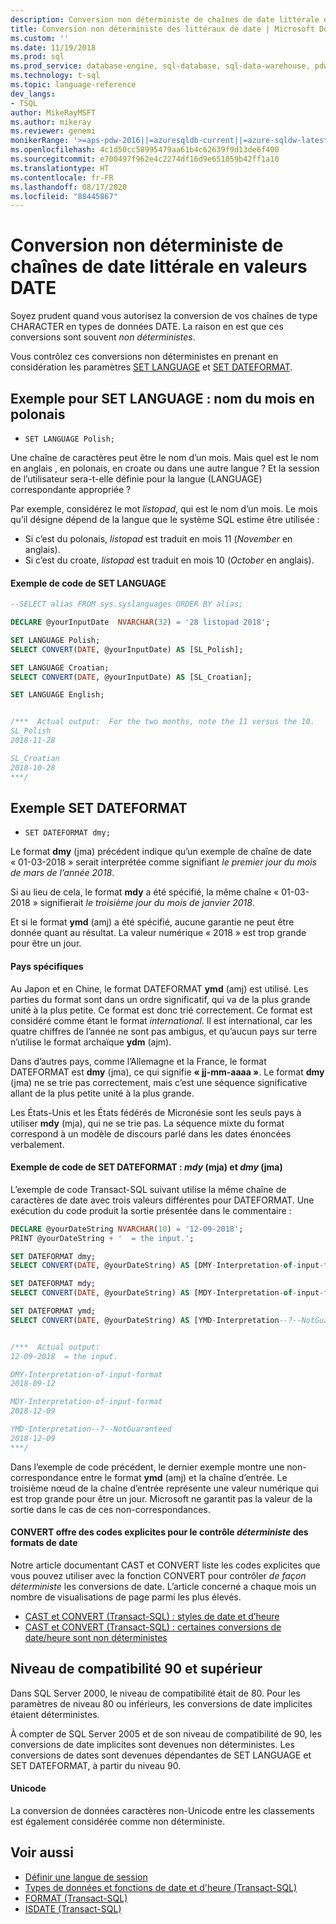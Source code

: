 ```yaml
---
description: Conversion non déterministe de chaînes de date littérale en valeurs DATE
title: Conversion non déterministe des littéraux de date | Microsoft Docs
ms.custom: ''
ms.date: 11/19/2018
ms.prod: sql
ms.prod_service: database-engine, sql-database, sql-data-warehouse, pdw
ms.technology: t-sql
ms.topic: language-reference
dev_langs:
- TSQL
author: MikeRayMSFT
ms.author: mikeray
ms.reviewer: genemi
monikerRange: '>=aps-pdw-2016||=azuresqldb-current||=azure-sqldw-latest||>=sql-server-2016||=sqlallproducts-allversions||>=sql-server-linux-2017||=azuresqldb-mi-current'
ms.openlocfilehash: 4c1d50cc58995479aa61b4c62639f9d13de6f400
ms.sourcegitcommit: e700497f962e4c2274df16d9e651059b42ff1a10
ms.translationtype: HT
ms.contentlocale: fr-FR
ms.lasthandoff: 08/17/2020
ms.locfileid: "88445867"
---
```

# <a name="nondeterministic-conversion-of-literal-date-strings-into-date-values"></a>Conversion non déterministe de chaînes de date littérale en valeurs DATE

Soyez prudent quand vous autorisez la conversion de vos chaînes de type CHARACTER en types de données DATE. La raison en est que ces conversions sont souvent _non déterministes_.

Vous contrôlez ces conversions non déterministes en prenant en considération les paramètres [SET LANGUAGE](../statements/set-language-transact-sql.md) et [SET DATEFORMAT](../statements/set-dateformat-transact-sql.md).



## <a name="set-language-example-month-name-in-polish"></a>Exemple pour SET LANGUAGE : nom du mois en polonais

- `SET LANGUAGE Polish;`

Une chaîne de caractères peut être le nom d’un mois. Mais quel est le nom en anglais , en polonais, en croate ou dans une autre langue ? Et la session de l’utilisateur sera-t-elle définie pour la langue (LANGUAGE) correspondante appropriée ?

Par exemple, considérez le mot _listopad_, qui est le nom d’un mois. Le mois qu’il désigne dépend de la langue que le système SQL estime être utilisée :
- Si c’est du polonais, _listopad_ est traduit en mois 11 (_November_ en anglais).
- Si c’est du croate, _listopad_ est traduit en mois 10 (_October_ en anglais).

#### <a name="code-example-of-set-language"></a>Exemple de code de SET LANGUAGE

```sql
--SELECT alias FROM sys.syslanguages ORDER BY alias;

DECLARE @yourInputDate  NVARCHAR(32) = '28 listopad 2018';

SET LANGUAGE Polish;
SELECT CONVERT(DATE, @yourInputDate) AS [SL_Polish];

SET LANGUAGE Croatian;
SELECT CONVERT(DATE, @yourInputDate) AS [SL_Croatian];

SET LANGUAGE English;


/***  Actual output:  For the two months, note the 11 versus the 10.
SL_Polish
2018-11-28

SL_Croatian
2018-10-28
***/
```



## <a name="set-dateformat-example"></a>Exemple SET DATEFORMAT

- `SET DATEFORMAT dmy;`

Le format **dmy** (jma) précédent indique qu’un exemple de chaîne de date « 01-03-2018 » serait interprétée comme signifiant _le premier jour du mois de mars de l’année 2018_.

Si au lieu de cela, le format **mdy** a été spécifié, la même chaîne « 01-03-2018 » signifierait _le troisième jour du mois de janvier 2018_.

Et si le format **ymd** (amj) a été spécifié, aucune garantie ne peut être donnée quant au résultat. La valeur numérique « 2018 » est trop grande pour être un jour.
<!--
The preceding claim of "no guarantee" might be incorrect, in the minds of the SQL query engine Developer team?
-->

#### <a name="specific-countries"></a>Pays spécifiques

Au Japon et en Chine, le format DATEFORMAT **ymd** (amj) est utilisé. Les parties du format sont dans un ordre significatif, qui va de la plus grande unité à la plus petite. Ce format est donc trié correctement. Ce format est considéré comme étant le format _international_. Il est international, car les quatre chiffres de l’année ne sont pas ambigus, et qu’aucun pays sur terre n’utilise le format archaïque **ydm** (ajm).

Dans d’autres pays, comme l’Allemagne et la France, le format DATEFORMAT est **dmy** (jma), ce qui signifie **« jj-mm-aaaa »**. Le format **dmy** (jma) ne se trie pas correctement, mais c’est une séquence significative allant de la plus petite unité à la plus grande.

Les États-Unis et les États fédérés de Micronésie sont les seuls pays à utiliser **mdy** (mja), qui ne se trie pas. La séquence mixte du format correspond à un modèle de discours parlé dans les dates énoncées verbalement.

#### <a name="code-example-of-set-dateformat-mdy-versus-dmy"></a>Exemple de code de SET DATEFORMAT : *mdy* (mja) et *dmy* (jma)

L’exemple de code Transact-SQL suivant utilise la même chaîne de caractères de date avec trois valeurs différentes pour DATEFORMAT. Une exécution du code produit la sortie présentée dans le commentaire :

```sql
DECLARE @yourDateString NVARCHAR(10) = '12-09-2018';
PRINT @yourDateString + '  = the input.';

SET DATEFORMAT dmy;
SELECT CONVERT(DATE, @yourDateString) AS [DMY-Interpretation-of-input-format];

SET DATEFORMAT mdy;
SELECT CONVERT(DATE, @yourDateString) AS [MDY-Interpretation-of-input-format];

SET DATEFORMAT ymd;
SELECT CONVERT(DATE, @yourDateString) AS [YMD-Interpretation--?--NotGuaranteed];


/***  Actual output:
12-09-2018  = the input.

DMY-Interpretation-of-input-format
2018-09-12

MDY-Interpretation-of-input-format
2018-12-09

YMD-Interpretation--?--NotGuaranteed
2018-12-09
***/
```

Dans l’exemple de code précédent, le dernier exemple montre une non-correspondance entre le format **ymd** (amj) et la chaîne d’entrée. Le troisième nœud de la chaîne d’entrée représente une valeur numérique qui est trop grande pour être un jour. Microsoft ne garantit pas la valeur de la sortie dans le cas de ces non-correspondances.

#### <a name="convert-offers-explicit-codes-for-_deterministic_-control-of-date-formats"></a>CONVERT offre des codes explicites pour le contrôle _déterministe_ des formats de date

Notre article documentant CAST et CONVERT liste les codes explicites que vous pouvez utiliser avec la fonction CONVERT pour contrôler _de façon déterministe_ les conversions de date. L’article concerné a chaque mois un nombre de visualisations de page parmi les plus élevés.

- [CAST et CONVERT (Transact-SQL) : styles de date et d’heure](../functions/cast-and-convert-transact-sql.md#date-and-time-styles)
- [CAST et CONVERT (Transact-SQL) : certaines conversions de date/heure sont non déterministes](../functions/cast-and-convert-transact-sql.md#certain-datetime-conversions-are-nondeterministic)



## <a name="compatibility-level-90-and-above"></a>Niveau de compatibilité 90 et supérieur

Dans SQL Server 2000, le niveau de compatibilité était de 80. Pour les paramètres de niveau 80 ou inférieurs, les conversions de date implicites étaient déterministes.

À compter de SQL Server 2005 et de son niveau de compatibilité de 90, les conversions de date implicites sont devenues non déterministes. Les conversions de dates sont devenues dépendantes de SET LANGUAGE et SET DATEFORMAT, à partir du niveau 90.

#### <a name="unicode"></a>Unicode

<!-- The next live sentence needs an explanatory example!  N'somethingHere?'.
-->
La conversion de données caractères non-Unicode entre les classements est également considérée comme non déterministe.



## <a name="see-also"></a>Voir aussi

- [Définir une langue de session](../../relational-databases/collations/set-a-session-language.md)
- [Types de données et fonctions de date et d'heure (Transact-SQL)](../functions/date-and-time-data-types-and-functions-transact-sql.md)
- [FORMAT (Transact-SQL)](../functions/format-transact-sql.md)
- [ISDATE (Transact-SQL)](../functions/isdate-transact-sql.md)



<!--
This new article is linked-to by the following articles (at least initially on 2018/11/19).....
...
* docs/relational-databases/views/create-indexed-views.md
* docs/relational-databases/indexes/indexes-on-computed-columns.md
* docs/t-sql/functions/cast-and-convert-transact-sql.md
...
As a reaction to public PR 1279, this approach of creating a new article to link to is a better alternative than a docs/includes/ approach.
GeneMi (MightyPen), 2018/11/19
-->

